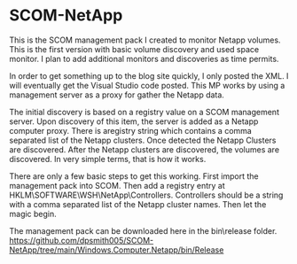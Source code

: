 # SCOM-NetApp
This is the SCOM management pack I created to monitor Netapp volumes.  This is the first version with basic volume discovery and used space monitor.  I plan to add additional monitors and discoveries as time permits.

In order to get something up to the blog site quickly, I only posted the XML.  I will eventually get the Visual Studio code posted.  This MP works by using a management server as a proxy for gather the Netapp data.

The initial discovery is based on a registry value on a SCOM management server.  Upon discovery of this item, the server is added as a Netapp computer proxy.  There is aregistry string which contains a comma separated list of the Netapp clusters.  Once detected the Netapp Clusters are discovered.  After the Netapp clusters are discovered, the volumes are discovered.  In very simple terms, that is how it works.

There are only a few basic steps to get this working.  First import the management pack into SCOM.  Then add a registry entry at HKLM\SOFTWARE\WSH\NetApp\Controllers.  Controllers should be a string with a comma separated list of the Netapp cluster names.  Then let the magic begin.

The management pack can be downloaded here in the bin\release folder.  https://github.com/dpsmith005/SCOM-NetApp/tree/main/Windows.Computer.Netapp/bin/Release